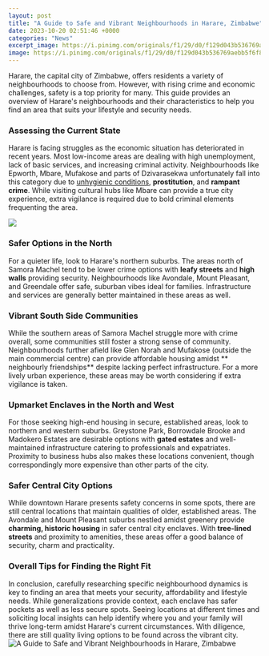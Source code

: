 ```yaml
---
layout: post
title: "A Guide to Safe and Vibrant Neighbourhoods in Harare, Zimbabwe"
date: 2023-10-20 02:51:46 +0000
categories: "News"
excerpt_image: https://i.pinimg.com/originals/f1/29/d0/f129d043b536769aebb5f6f81c7b5c8c.jpg
image: https://i.pinimg.com/originals/f1/29/d0/f129d043b536769aebb5f6f81c7b5c8c.jpg
---
```


Harare, the capital city of Zimbabwe, offers residents a variety of neighbourhoods to choose from. However, with rising crime and economic challenges, safety is a top priority for many. This guide provides an overview of Harare's neighbourhoods and their characteristics to help you find an area that suits your lifestyle and security needs.
### Assessing the Current State 
Harare is facing struggles as the economic situation has deteriorated in recent years. Most low-income areas are dealing with high unemployment, lack of basic services, and increasing criminal activity. Neighbourhoods like Epworth, Mbare, Mufakose and parts of Dzivarasekwa unfortunately fall into this category due to [unhygienic conditions](https://codeces.github.io/2024-01-09-bi-u015fkek-te-yap-u0131lacak-u015eeyler/), **prostitution**, and **rampant crime**. While visiting cultural hubs like Mbare can provide a true city experience, extra vigilance is required due to bold criminal elements frequenting the area. 

![](https://justrioba.com/wp-content/uploads/2018/07/DSC_0436-1-1920x1281.jpg)
### Safer Options in the North
For a quieter life, look to Harare's northern suburbs. The areas north of Samora Machel tend to be lower crime options with **leafy streets** and **high walls** providing security. Neighbourhoods like Avondale, Mount Pleasant, and Greendale offer safe, suburban vibes ideal for families. Infrastructure and services are generally better maintained in these areas as well.
### Vibrant South Side Communities  
While the southern areas of Samora Machel struggle more with crime overall, some communities still foster a strong sense of community. Neighbourhoods further afield like Glen Norah and Mufakose (outside the main commercial centre) can provide affordable housing amidst ** neighbourly friendships** despite lacking perfect infrastructure. For a more lively urban experience, these areas may be worth considering if extra vigilance is taken.
### Upmarket Enclaves in the North and West
For those seeking high-end housing in secure, established areas, look to northern and western suburbs. Greystone Park, Borrowdale Brooke and Madokero Estates are desirable options with **gated estates** and well-maintained infrastructure catering to professionals and expatriates. Proximity to business hubs also makes these locations convenient, though correspondingly more expensive than other parts of the city.
### Safer Central City Options   
While downtown Harare presents safety concerns in some spots, there are still central locations that maintain qualities of older, established areas. The Avondale and Mount Pleasant suburbs nestled amidst greenery provide **charming, historic housing** in safer central city enclaves. With **tree-lined streets** and proximity to amenities, these areas offer a good balance of security, charm and practicality.
### Overall Tips for Finding the Right Fit
In conclusion, carefully researching specific neighbourhood dynamics is key to finding an area that meets your security, affordability and lifestyle needs. While generalizations provide context, each enclave has safer pockets as well as less secure spots. Seeing locations at different times and soliciting local insights can help identify where you and your family will thrive long-term amidst Harare's current circumstances. With diligence, there are still quality living options to be found across the vibrant city.
![A Guide to Safe and Vibrant Neighbourhoods in Harare, Zimbabwe](https://i.pinimg.com/originals/f1/29/d0/f129d043b536769aebb5f6f81c7b5c8c.jpg)
